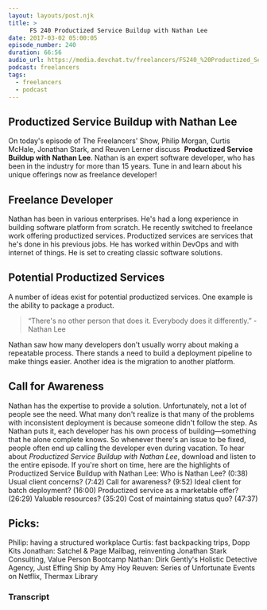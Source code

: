 ```yaml
---
layout: layouts/post.njk
title: >
      FS 240 Productized Service Buildup with Nathan Lee
date: 2017-03-02 05:00:05
episode_number: 240
duration: 66:56
audio_url: https://media.devchat.tv/freelancers/FS240_%20Productized_Service_Buildup_with_Nathan_Lee.mp3
podcast: freelancers
tags: 
  - freelancers
  - podcast
---
```


## Productized Service Buildup with Nathan Lee
On today's episode of The Freelancers' Show, Philip Morgan, Curtis McHale, Jonathan Stark, and Reuven Lerner discuss&nbsp; **Productized Service Buildup with Nathan Lee**. Nathan is an expert software developer, who has been in the industry for more than 15 years.&nbsp;Tune in and learn about his unique offerings now as freelance developer!
## Freelance Developer
Nathan has been in various enterprises. He's had a long experience in building software platform from scratch. He recently switched to freelance work offering productized services. Productized services are services that he's done in his previous jobs. He has worked within DevOps and with internet of things. He is set to creating classic software solutions.
## Potential Productized Services
A number of ideas exist for potential productized services.&nbsp;One example is the ability to package a product.

> “There's no other&nbsp;person that does it. Everybody does it differently.” -Nathan Lee

Nathan saw how many developers don't usually worry about making a repeatable process. There stands a need to build a deployment pipeline to make things easier. Another idea is the migration to another platform.
## Call for Awareness
Nathan has the expertise to provide a solution. Unfortunately, not a lot of people see the need. What many don't realize is that many of the problems with inconsistent deployment is&nbsp;because someone didn't follow the step. As Nathan puts it, each developer has his own process of building—something that he alone complete knows.&nbsp;So whenever there's an issue to be fixed, people often end up&nbsp;calling the developer even during vacation. To hear about _Productized Service Buildup with Nathan Lee_, download and listen to the entire episode. If you're short on time, here are the highlights of Productized Service Buildup with Nathan Lee: Who is Nathan Lee? (0:38) Usual client concerns? (7:42) Call for awareness?&nbsp;(9:52) Ideal client for batch deployment? (16:00) Productized service as a marketable offer? (26:29) Valuable resources? (35:20) Cost of maintaining status quo?&nbsp;(47:37)
## Picks:
Philip: having a structured workplace Curtis: fast backpacking trips,&nbsp;Dopp Kits Jonathan: Satchel & Page Mailbag, reinventing Jonathan Stark Consulting, Value Person Bootcamp Nathan: Dirk Gently's Holistic Detective Agency, Just Effing Ship by Amy Hoy Reuven: Series of Unfortunate Events on Netflix, Thermax Library

### Transcript


